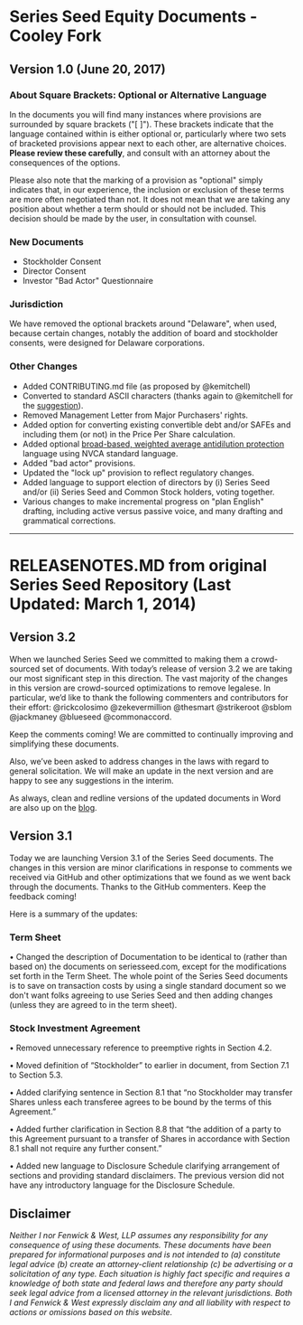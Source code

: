 # Series Seed Equity Documents - Cooley Fork 

## Version 1.0 (June 20, 2017)

### About Square Brackets: Optional or Alternative Language

In the documents you will find many instances where provisions are surrounded by square brackets (\"\[ \]\"). These brackets indicate that the language contained within is either optional or, particularly where two sets of bracketed provisions appear next to each other, are alternative choices. **Please review these carefully**, and consult with an attorney about the consequences of the options.

Please also note that the marking of a provision as "optional" simply indicates that, in our experience, the inclusion or exclusion of these terms are more often negotiated than not. It does not mean that we are taking any position about whether a term should or should not be included. This decision should be made by the user, in consultation with counsel.

### New Documents

- Stockholder Consent
- Director Consent
- Investor "Bad Actor" Questionnaire

### Jurisdiction

We have removed the optional brackets around "Delaware", when used, because certain changes, notably the addition of board and stockholder consents, were designed for Delaware corporations.

### Other Changes

- Added CONTRIBUTING.md file (as proposed by @kemitchell)
- Converted to standard ASCII characters (thanks again to @kemitchell for the [suggestion](https://github.com/seriesseed/equity/pull/38)).
- Removed Management Letter from Major Purchasers' rights.
- Added option for converting existing convertible debt and/or SAFEs and including them (or not) in the Price Per Share calculation.
- Added optional [broad-based, weighted average antidilution protection](https://www.cooleygo.com/glossary/broad-based-weighted-average-anti-dilution-protection/) language using NVCA standard language.
- Added "bad actor" provisions.
- Updated the "lock up" provision to reflect regulatory changes.
- Added language to support election of directors by (i) Series Seed and/or (ii) Series Seed and Common Stock holders, voting together.
- Various changes to make incremental progress on "plan English" drafting, including active versus passive voice, and many drafting and grammatical corrections.

***

# RELEASENOTES.MD from original Series Seed Repository (Last Updated: March 1, 2014)

## Version 3.2 

When we launched Series Seed we committed to making them a crowd-sourced set of documents.  With today’s release of version 3.2 we are taking our most significant step in this direction.  The vast majority of the changes in this version are crowd-sourced optimizations to remove legalese.  In particular, we’d like to thank the following commenters and contributors for their effort:  @rickcolosimo @zekevermillion @thesmart @strikeroot @sblom @jackmaney @blueseed @commonaccord.  

Keep the comments coming!  We are committed to continually improving and simplifying these documents.  

Also, we’ve been asked to address changes in the laws with regard to general solicitation.  We will make an update in the next version and are happy to see any suggestions in the interim.  

As always, clean and redline versions of the updated documents in Word are also up on the [blog](http://www.seriesseed.com/).


## Version 3.1

Today we are launching Version 3.1 of the Series Seed documents.  The changes in this version are minor clarifications in response to comments we received via GitHub and other optimizations that we found as we went back through the documents.  Thanks to the GitHub commenters.  Keep the feedback coming!

Here is a summary of the updates:

### Term Sheet
•   Changed the description of Documentation to be identical to (rather than based on) the documents on seriesseed.com, except for the modifications set forth in the Term Sheet.  The whole point of the Series Seed documents is to save on transaction costs by using a single standard document so we don't want folks agreeing to use Series Seed and then adding changes (unless they are agreed to in the term sheet).

### Stock Investment Agreement
•   Removed unnecessary reference to preemptive rights in Section 4.2.   

•   Moved definition of “Stockholder” to earlier in document, from Section 7.1 to Section 5.3.  

•   Added clarifying sentence in Section 8.1 that “no Stockholder may transfer Shares unless each transferee agrees to be bound by the terms of this Agreement.”

•   Added further clarification in Section 8.8 that “the addition of a party to this Agreement pursuant to a transfer of Shares in accordance with Section 8.1 shall not require any further consent.”

•   Added new language to Disclosure Schedule clarifying arrangement of sections and providing standard disclaimers.  The previous version did not have any introductory language for the Disclosure Schedule.  

## Disclaimer

*Neither I nor Fenwick & West, LLP assumes any responsibility for any consequence of using these documents. These documents have been prepared for informational purposes and is not intended to (a) constitute legal advice (b) create an attorney-client relationship (c) be advertising or a solicitation of any type.  Each situation is highly fact specific and requires a knowledge of both state and federal laws and therefore any party should seek legal advice from a licensed attorney in the relevant jurisdictions.  Both I and Fenwick & West expressly disclaim any and all liability with respect to actions or omissions based on this website.*